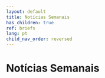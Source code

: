```yaml
---
layout: default
title: Notícias Semanais 
has_children: true
ref: briefs
lang: pt
child_nav_order: reversed
---
```


# Notícias Semanais 
